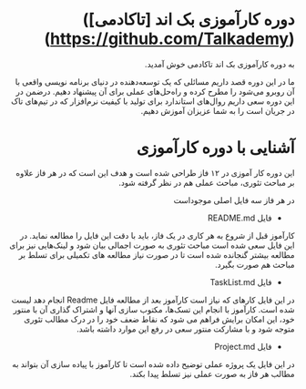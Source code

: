 <div dir="rtl" align='right'>

# دوره کارآموزی بک اند [تاکادمی])(https://github.com/Talkademy)

به دوره کارآموزی بک اند تاکادمی خوش آمدید.
 
ما در این دوره قصد داریم مسائلی که یک توسعه‌دهنده در دنیای برنامه نویسی واقعی با آن روبرو می‌شود را مطرح کرده و راه‌حل‌های عملی برای آن پیشنهاد دهیم.
در‌ضمن در این دوره سعی داریم روال‌های استاندارد برای تولید با کیفیت نرم‌افزار که در تیم‌های تاک در جریان است را به شما عزیزان آموزش دهیم.

# آشنایی با دوره کارآموزی

این دوره کار آموزی در ۱۲ فاز طراحی شده است و هدف این است که در هر فاز علاوه بر مباحث تئوری، مباحث عملی هم در نظر گرفته شود.

در هر فاز سه فایل اصلی موجوداست 
- فایل README.md

 کارآموز قبل از شروع به هر کاری در یک فاز، باید با دقت این فایل را مطالعه نماید.
 در این فایل سعی شده است مباحث تئوری به صورت اجمالی بیان شود و لینک‌هایی نیز برای مطالعه بیشتر گنجانده شده است تا در صورت نیاز مطالعه‌ های تکمیلی برای تسلط بر مباحث هم صورت بگیرد.

 - فایل TaskList.md

در این فایل کارهای که نیاز است کارآموز بعد از مطالعه فایل Readme انجام دهد لیست شده است.
 کارآموز با انجام این تسک‌ها، مکتوب سازی آنها و اشتراک گذاری آن با منتور خود، این امکان برایش فراهم می شود که نقاط ضعف خود را در درک مطالب تئوری متوجه شود و با مشارکت منتور سعی در رفع این موارد داشته باشد.

- فایل Project.md

در این فایل یک پروژه عملی توضیح داده شده است تا کارآموز با پیاده سازی آن بتواند به مطالب هر فاز به صورت عملی نیز تسلط پیدا بکند.

</div>
